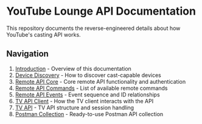 # YouTube Lounge API Documentation

This repository documents the reverse-engineered details about how YouTube's casting API works.

## Navigation  

1. [Introduction](Introduction.md) - Overview of this documentation  
2. [Device Discovery](Discovery.md) - How to discover cast-capable devices  
3. [Remote API Core](API-Remote-Core.md) - Core remote API functionality and authentication  
4. [Remote API Commands](API-Remote-Commands.md) - List of available remote commands  
5. [Remote API Events](API-Remote-Events.md) - Event sequence and ID relationships  
6. [TV API Client](API-TV-Client.md) - How the TV client interacts with the API  
7. [TV API](API-TV.md) - TV API structure and session handling  
8. [Postman Collection](Postman-Collection.md) - Ready-to-use Postman API collection

